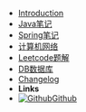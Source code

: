 - [Introduction](introduction)
- [Java笔记](quick-start)
- [Spring笔记](themes)
- [计算机网络](customization)
- [Leetcode题解](options)
- [DB数据库](markdown)
- [Changelog](changelog)
- **Links**
- [![Github](https://icongram.jgog.in/simple/github.svg?color=808080&size=16)Github](https://github.com/YeSei)